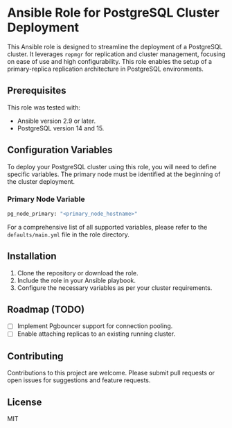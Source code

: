 # Ansible Role for PostgreSQL Cluster Deployment

This Ansible role is designed to streamline the deployment of a PostgreSQL
cluster. It leverages `repmgr` for replication and cluster management, focusing
on ease of use and high configurability. This role enables the setup of a
primary-replica replication architecture in PostgreSQL environments.

## Prerequisites

This role was tested with:

- Ansible version 2.9 or later.
- PostgreSQL version 14 and 15.

## Configuration Variables

To deploy your PostgreSQL cluster using this role, you will need to define
specific variables. The primary node must be identified at the beginning of the
cluster deployment.

### Primary Node Variable

```bash
pg_node_primary: "<primary_node_hostname>"
```

For a comprehensive list of all supported variables, please refer to the
`defaults/main.yml` file in the role directory.

## Installation

1. Clone the repository or download the role.
2. Include the role in your Ansible playbook.
3. Configure the necessary variables as per your cluster requirements.

## Roadmap (TODO)

- [ ] Implement Pgbouncer support for connection pooling.
- [ ] Enable attaching replicas to an existing running cluster.

## Contributing

Contributions to this project are welcome. Please submit pull requests or open
issues for suggestions and feature requests.

## License

MIT

